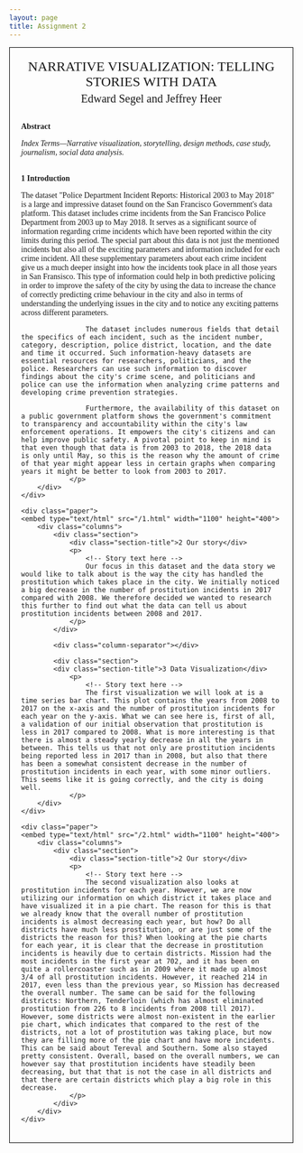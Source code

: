 ```yaml
---
layout: page
title: Assignment 2
---
```


<html lang="en">
<head>
<meta charset="UTF-8">
<meta name="viewport" content="width=device-width, initial-scale=1.0">
<title>Academic Paper Layout</title>
<style>
    body {
        font-family: 'Times New Roman', serif;
        margin: 40px;
    }
    .paper {
        border: 1px solid #000;
        padding: 20px;
    }
    .title {
        text-align: center;
        font-size: 24px;
        text-transform: uppercase;
    }
    .authors {
        text-align: center;
        font-size: 20px;
        margin-top: 5px;
        margin-bottom: 20px;
    }
    .abstract,
    .section {
        margin-top: 30px;
    }
    .abstract-title,
    .section-title {
        font-weight: bold;
        margin-bottom: 10px;
    }
    .keywords {
        margin-top: 10px;
        font-style: italic;
    }
    .columns {
        column-count: 2;
        column-gap: 40px;
    }
    .column-separator {
        display: inline-block;
        width: 100%;
        border-bottom: 1px solid #000;
        margin: 20px 0;
    }

</style>
</head>
<body>
    <div class="paper">
        <div class="title">Narrative Visualization: Telling Stories with Data</div>
        <div class="authors">Edward Segel and Jeffrey Heer</div>
        <div class="abstract">
            <div class="abstract-title">Abstract</div>
            <p>
                <!-- Abstract text here -->
            </p>
            <div class="keywords">Index Terms—Narrative visualization, storytelling, design methods, case study, journalism, social data analysis.</div>
        </div>
        <div class="columns">
            <div class="section">
                <div class="section-title">1 Introduction</div>
                <p>
                    <!-- Introduction text here -->
                    The dataset "Police Department Incident Reports: Historical 2003 to May 2018" is a large and impressive dataset found on the San Francisco Government's data platform. This dataset includes crime incidents from the San Francisco Police Department from 2003 up to May 2018. It serves as a significant source of information regarding crime incidents which have been reported within the city limits during this period. The special part about this data is not just the mentioned incidents but also all of the exciting parameters and information included for each crime incident. All these supplementary parameters about each crime incident give us a much deeper insight into how the incidents took place in all those years in San Fransisco. This type of information could help in both predictive policing in order to improve the safety of the city by using the data to increase the chance of correctly predicting crime behaviour in the city and also in terms of understanding the underlying issues in the city and to notice any exciting patterns across different parameters. 
                    
                    The dataset includes numerous fields that detail the specifics of each incident, such as the incident number, category, description, police district, location, and the date and time it occurred. Such information-heavy datasets are essential resources for researchers, politicians, and the police. Researchers can use such information to discover findings about the city's crime scene, and politicians and police can use the information when analyzing crime patterns and developing crime prevention strategies. 
                    
                    Furthermore, the availability of this dataset on a public government platform shows the government's commitment to transparency and accountability within the city's law enforcement operations. It empowers the city's citizens and can help improve public safety. A pivotal point to keep in mind is that even though that data is from 2003 to 2018, the 2018 data is only until May, so this is the reason why the amount of crime of that year might appear less in certain graphs when comparing years it might be better to look from 2003 to 2017.
                </p>
        </div>
    </div>

    <div class="paper">
    <embed type="text/html" src="/1.html" width="1100" height="400">
        <div class="columns">
            <div class="section">
                <div class="section-title">2 Our story</div>
                <p>
                    <!-- Story text here -->
                    Our focus in this dataset and the data story we would like to talk about is the way the city has handled the prostitution which takes place in the city. We initially noticed a big decrease in the number of prostitution incidents in 2017 compared with 2008. We therefore decided we wanted to research this further to find out what the data can tell us about prostitution incidents between 2008 and 2017.
                </p>
            </div>

            <div class="column-separator"></div>

            <div class="section">
            <div class="section-title">3 Data Visualization</div>
                <p>
                    <!-- Story text here -->
                    The first visualization we will look at is a time series bar chart. This plot contains the years from 2008 to 2017 on the x-axis and the number of prostitution incidents for each year on the y-axis. What we can see here is, first of all, a validation of our initial observation that prostitution is less in 2017 compared to 2008. What is more interesting is that there is almost a steady yearly decrease in all the years in between. This tells us that not only are prostitution incidents being reported less in 2017 than in 2008, but also that there has been a somewhat consistent decrease in the number of prostitution incidents in each year, with some minor outliers. This seems like it is going correctly, and the city is doing well.
                </p>
        </div>
    </div>

    <div class="paper">
    <embed type="text/html" src="/2.html" width="1100" height="400">
        <div class="columns">
            <div class="section">
                <div class="section-title">2 Our story</div>
                <p>
                    <!-- Story text here -->
                    The second visualization also looks at prostitution incidents for each year. However, we are now utilizing our information on which district it takes place and have visualized it in a pie chart. The reason for this is that we already know that the overall number of prostitution incidents is almost decreasing each year, but how? Do all districts have much less prostitution, or are just some of the districts the reason for this? When looking at the pie charts for each year, it is clear that the decrease in prostitution incidents is heavily due to certain districts. Mission had the most incidents in the first year at 702, and it has been on quite a rollercoaster such as in 2009 where it made up almost 3/4 of all prostitution incidents. However, it reached 214 in 2017, even less than the previous year, so Mission has decreased the overall number. The same can be said for the following districts: Northern, Tenderloin (which has almost eliminated prostitution from 226 to 8 incidents from 2008 till 2017). However, some districts were almost non-existent in the earlier pie chart, which indicates that compared to the rest of the districts, not a lot of prostitution was taking place, but now they are filling more of the pie chart and have more incidents. This can be said about Tereval and Southern. Some also stayed pretty consistent. Overall, based on the overall numbers, we can however say that prostitution incidents have steadily been decreasing, but that that is not the case in all districts and that there are certain districts which play a big role in this decrease.
                </p>
            </div>
        </div>
    </div>

